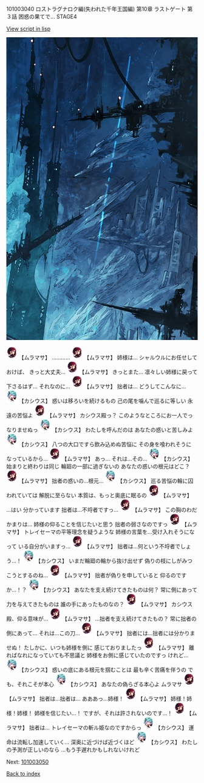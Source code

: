 101003040 ロストラグナロク編(失われた千年王国編) 第10章 ラストゲート 第３話 困惑の果てで… STAGE4

[View script in lisp](../scripts/101003040.txt)

![underground_world_1.png](../images/backgrounds/underground_world_1.png)

<img src="../images/units/3102511.png" alt="3102511.png" height="34"/>
【ムラマサ】
…………

<img src="../images/units/3102511.png" alt="3102511.png" height="34"/>
【ムラマサ】
姉様は…
シャルウルにお任せしておけば、
きっと大丈夫…

<img src="../images/units/3102511.png" alt="3102511.png" height="34"/>
【ムラマサ】
きっとまた…
凛々しい姉様に戻って下さるはず…
それなのに…

<img src="../images/units/3102511.png" alt="3102511.png" height="34"/>
【ムラマサ】
拙者は…
どうしてこんなに…

<img src="../images/units/3303111.png" alt="3303111.png" height="34"/>
【カシウス】
惑いは移ろいを続けるもの
己の尾を噛んで巡るに等しい
永遠の苦悩よ

<img src="../images/units/3102511.png" alt="3102511.png" height="34"/>
【ムラマサ】
カシウス殿っ？
このようなところにお一人でっ
なりませぬっ

<img src="../images/units/3303111.png" alt="3303111.png" height="34"/>
【カシウス】
わたしを呼んだのは
あなたの惑いと苦しみよ

<img src="../images/units/3303111.png" alt="3303111.png" height="34"/>
【カシウス】
八つの大口ですら飲み込めぬ苦悩に
その身を喰われそうに
なっているから…

<img src="../images/units/3102511.png" alt="3102511.png" height="34"/>
【ムラマサ】
あっ…
それは…その…

<img src="../images/units/3303111.png" alt="3303111.png" height="34"/>
【カシウス】
始まりと終わりは同じ
輪廻の一部に過ぎないの
あなたの惑いの根元はどこ？

<img src="../images/units/3102511.png" alt="3102511.png" height="34"/>
【ムラマサ】
拙者の惑いの…根元…

<img src="../images/units/3303111.png" alt="3303111.png" height="34"/>
【カシウス】
巡る苦悩の輪に囚われていては
解脱に至らない
本質は、もっと奥底に眠るの

<img src="../images/units/3102511.png" alt="3102511.png" height="34"/>
【ムラマサ】
…はい
分かっています
拙者は…不埒者ですっ…

<img src="../images/units/3102511.png" alt="3102511.png" height="34"/>
【ムラマサ】
この胸のわだかまりは…
姉様の仰ることを信じたいと思う
拙者の弱さなのですっ

<img src="../images/units/3102511.png" alt="3102511.png" height="34"/>
【ムラマサ】
トレイセーマの平等理念を疑うような
姉様の言葉を…受け入れそうになって
いる自分がいますっ…

<img src="../images/units/3102511.png" alt="3102511.png" height="34"/>
【ムラマサ】
拙者は…何という不埒者でしょう…！

<img src="../images/units/3303111.png" alt="3303111.png" height="34"/>
【カシウス】
いまだ輪廻の輪から抜け出せず
偽りの枝にしがみつこうとするのね…

<img src="../images/units/3102511.png" alt="3102511.png" height="34"/>
【ムラマサ】
拙者が偽りを申していると
仰るのですか…！？

<img src="../images/units/3303111.png" alt="3303111.png" height="34"/>
【カシウス】
あなたを支え続けてきたものは何？
常に側にあって力を与えてきたものは
誰の手にあったものなの？

<img src="../images/units/3102511.png" alt="3102511.png" height="34"/>
【ムラマサ】
カシウス殿、仰る意味が…

<img src="../images/units/3102511.png" alt="3102511.png" height="34"/>
【ムラマサ】
…拙者を支え続けてきたもの？
常に拙者の側にあって…
それは…この刀…

<img src="../images/units/3102511.png" alt="3102511.png" height="34"/>
【ムラマサ】
拙者には…拙者には分かりませぬ！
たしかに、いつも姉様を側に
感じておりましたっ

<img src="../images/units/3102511.png" alt="3102511.png" height="34"/>
【ムラマサ】
離ればなれになっていても不思議と
姉様をお側に感じていたのですっ
けれど…

<img src="../images/units/3303111.png" alt="3303111.png" height="34"/>
【カシウス】
惑いの底にある根元を掴むことは
最も辛く苦痛を伴うの
でも、それこそが本心

<img src="../images/units/3303111.png" alt="3303111.png" height="34"/>
【カシウス】
あなたの偽らざる本心よ
ムラマサ

<img src="../images/units/3102511.png" alt="3102511.png" height="34"/>
【ムラマサ】
拙者は…拙者は…
あああっ…姉様！

<img src="../images/units/3102511.png" alt="3102511.png" height="34"/>
【ムラマサ】
姉様！姉様！姉様！
姉様を信じたい…！
ですが、それは許されないのです…！

<img src="../images/units/3102511.png" alt="3102511.png" height="34"/>
【ムラマサ】
拙者は…
トレイセーマの斬ル姫なのですからっ

<img src="../images/units/3303111.png" alt="3303111.png" height="34"/>
【カシウス】
運命は流転し加速していく…
深奥に近づけば近づくほど

<img src="../images/units/3303111.png" alt="3303111.png" height="34"/>
【カシウス】
わたしの予測が正しいのなら
…もう手遅れかもしれないけれど

Next: [101003050](101003050.md)

[Back to index](index.md)
